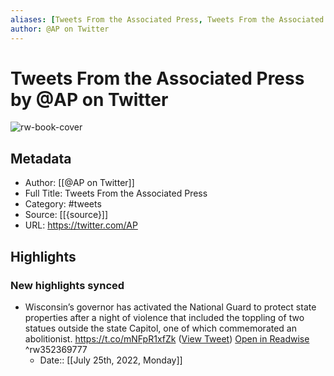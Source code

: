 ```yaml
---
aliases: [Tweets From the Associated Press, Tweets From the Associated Press]
author: @AP on Twitter
---
```

# Tweets From the Associated Press by @AP on Twitter

![rw-book-cover](https://pbs.twimg.com/profile_images/461964160838803457/8z9FImcv.png)

## Metadata
- Author: [[@AP on Twitter]]
- Full Title: Tweets From the Associated Press
- Category: #tweets
- Source: [[{source}]]
- URL: https://twitter.com/AP

## Highlights
### New highlights synced
- Wisconsin’s governor has activated the National Guard to protect state properties after a night of violence that included the toppling of two statues outside the state Capitol, one of which commemorated an abolitionist. https://t.co/mNFpR1xfZk ([View Tweet](https://twitter.com/AP/status/1275899900052594688)) [Open in Readwise](https://readwise.io/open/352369777) ^rw352369777
    - Date:: [[July 25th, 2022, Monday]]
